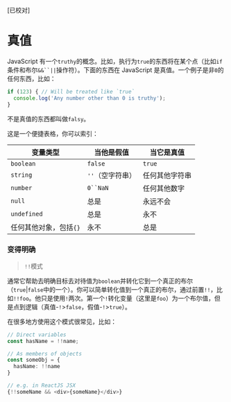[已校对]
# 真值
JavaScript 有一个`truthy`的概念。比如，执行为`true`的东西将在某个点（比如`if`条件和布尔`&&``||`操作符）。下面的东西在 JavaScript 是真值。一个例子是非`0`的任何东西，比如：
```ts
if (123) { // Will be treated like `true`
  console.log('Any number other than 0 is truthy');
}
```

不是真值的东西都叫做`falsy`。

这是一个便捷表格，你可以索引：


| 变量类型 | 当他是假值 | 当它是真值 |
| --- | --- | --- |
| `boolean` | `false` | `true` |
| `string` | `''`（空字符串） | 任何其他字符串 |
| `number` | `0``NaN` | 任何其他数字 |
| `null` | 总是 | 永远不会 |
| `undefined` | 总是 | 永不 |
| 任何其他对象，包括`{}`| 永不 | 总是 |


### 变得明确

> `!!`模式

通常它帮助去明确目标去对待值为`boolean`并转化它到一个真正的布尔（`true`|`false`中的一个）。你可以简单转化值到一个真正的布尔，通过前置`!!`，比如`!!foo`。他只是使用`!`两次。第一个`!`转化变量（这里是`foo`）为一个布尔值，但是点到逻辑（真值-`!`>`false`，假值-`!`>`true`）。

在很多地方使用这个模式很常见，比如：
```ts
// Direct variables
const hasName = !!name;

// As members of objects
const someObj = {
  hasName: !!name
}

// e.g. in ReactJS JSX
{!!someName && <div>{someName}</div>}
```